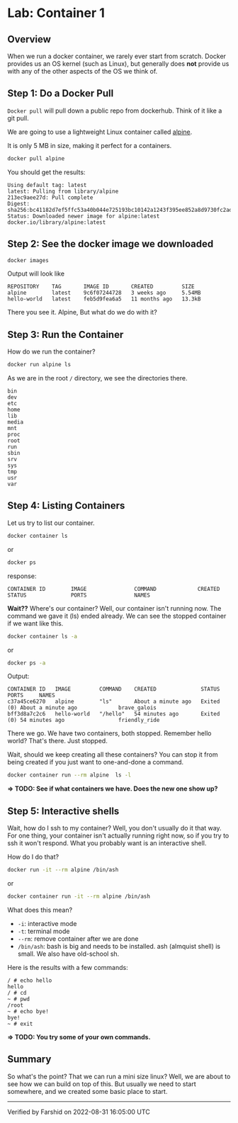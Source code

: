 <link rel='stylesheet' href='../assets/css/main.css'/>

# Lab: Container 1

## Overview

When we run a docker container, we rarely ever start from scratch. Docker provides us an OS kernel
(such as Linux), but generally does **not** provide us with any of the other aspects of the OS we
think of.  

## Step 1: Do a Docker Pull

`Docker pull` will pull down a public repo from dockerhub. Think of it like a git pull.

We are going to use a lightweight Linux container called [alpine](https://hub.docker.com/r/_/alpine/).

It is only 5 MB in size, making it perfect for a containers.

```bash
docker pull alpine
```

You should get the results: 

```console
Using default tag: latest
latest: Pulling from library/alpine
213ec9aee27d: Pull complete
Digest: sha256:bc41182d7ef5ffc53a40b044e725193bc10142a1243f395ee852a8d9730fc2ad
Status: Downloaded newer image for alpine:latest
docker.io/library/alpine:latest
```

## Step 2: See the docker image we downloaded

```bash
docker images
```

Output will look like

```console
REPOSITORY    TAG       IMAGE ID       CREATED         SIZE
alpine        latest    9c6f07244728   3 weeks ago     5.54MB
hello-world   latest    feb5d9fea6a5   11 months ago   13.3kB
```

There you see it. Alpine, But what do we do with it?

## Step 3: Run the Container

How do we run the container?

```bash
docker run alpine ls
```

As we are in the root `/` directory, we see the directories there.

```console
bin
dev
etc
home
lib
media
mnt
proc
root
run
sbin
srv
sys
tmp
usr
var
```

## Step 4: Listing Containers

Let us try to list our container.  

```bash
docker container ls
```
or 

```bash
docker ps
```
response:

```console
CONTAINER ID        IMAGE               COMMAND             CREATED             STATUS              PORTS               NAMES
```

**Wait??** Where's our container? Well, our container isn't running now. The command we gave it (ls) ended already. We can see the stopped container if we want like this.

```bash
docker container ls -a
```
or
```bash
docker ps -a
```

Output:
```console
CONTAINER ID   IMAGE         COMMAND    CREATED              STATUS                          PORTS     NAMES
c37a45ce6270   alpine        "ls"       About a minute ago   Exited (0) About a minute ago             brave_galois
bff3d8a7c2c6   hello-world   "/hello"   54 minutes ago       Exited (0) 54 minutes ago                 friendly_ride
```

There we go. We have two containers, both stopped. Remember hello world? That's there. Just stopped. 

Wait, should we keep creating all these containers? You can stop it from being created if you just want to
one-and-done a command.

```bash
docker container run --rm alpine  ls -l
```

**=> TODO: See if what containers we have. Does the new one show up?**

## Step 5: Interactive shells

Wait, how do I ssh to my container? Well, you don't usually do it that way. For one thing, your container
isn't actually running right now, so if you try to ssh it won't respond. What you probably want is an
interactive shell.

How do I do that?

```bash
docker run -it --rm alpine /bin/ash
```
or
```bash
docker container run -it --rm alpine /bin/ash
```

What does this mean?
 * `-i`: interactive mode
 * `-t`: terminal mode
 * `--rm`: remove container after we are done
 * `/bin/ash`: bash is big and needs to be installed.  ash (almquist shell) is small. We also have old-school sh.

Here is the results with a few commands:

```console
/ # echo hello
hello
/ # cd
~ # pwd
/root
~ # echo bye!
bye!
~ # exit
```

**=> TODO: You try some of your own commands.**

## Summary

So what's the point? That we can run a mini size linux? Well, we are about to see how we can build
on top of this. But usually we need to start somewhere, and we created some basic place to start. 

---
Verified by Farshid on 2022-08-31 16:05:00 UTC
